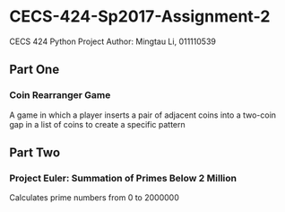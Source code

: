 # CECS-424-Sp2017-Assignment-2
CECS 424 Python Project
Author: Mingtau Li, 011110539

## Part One
### Coin Rearranger Game
A game in which a player inserts a pair of adjacent coins into a two-coin gap in a list of coins to create a specific pattern

## Part Two
### Project Euler: Summation of Primes Below 2 Million
Calculates prime numbers from 0 to 2000000
